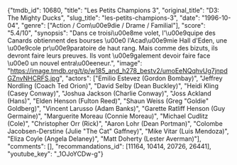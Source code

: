{"tmdb_id": 10680, "title": "Les Petits Champions 3", "original_title": "D3: The Mighty Ducks", "slug_title": "les-petits-champions-3", "date": "1996-10-04", "genre": ["Action / Com\u00e9die / Drame / Familial"], "score": "5.4/10", "synopsis": "Dans ce troisi\u00e8me volet, l'\u00e9quipe des Canards obtiennent des bourses \u00e0 l'Acad\u00e9mie Hall d'Eden, une \u00e9cole pr\u00e9paratoire de haut rang. Mais comme des bizuts, ils devront faire leurs preuves. Ils vont \u00e9galement devoir faire face \u00e0 un nouvel entra\u00eeneur.", "image": "https://image.tmdb.org/t/p/w185_and_h278_bestv2/umoEeNQqhvUg7jnpdGZnvNHCRFS.jpg", "actors": ["Emilio Estevez (Gordon Bombay)", "Jeffrey Nordling (Coach Ted Orion)", "David Selby (Dean Buckley)", "Heidi Kling (Casey Conway)", "Joshua Jackson (Charlie Conway)", "Joss Ackland (Hans)", "Elden Henson (Fulton Reed)", "Shaun Weiss (Greg \"Goldie\" Goldberg)", "Vincent Larusso (Adam Banks)", "Garette Ratliff Henson (Guy Germaine)", "Marguerite Moreau (Connie Moreau)", "Michael Cudlitz (Cole)", "Christopher Orr (Rick)", "Aaron Lohr (Dean Portman)", "Colombe Jacobsen-Derstine (Julie \"The Cat\" Gaffney)", "Mike Vitar (Luis Mendoza)", "Eliza Coyle (Angela Delaney)", "Matt Doherty (Lester Averman)"], "comments": [], "recommandations_id": [11164, 10414, 20726, 26441], "youtube_key": "_1OJoYCDw-g"}